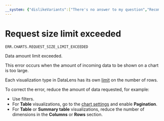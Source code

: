```yaml
---
__system: {"dislikeVariants":["There's no answer to my question","Recommendations aren't helpful","Content does not match the title","Other"]}
---
```

# Request size limit exceeded

`ERR.CHARTS.REQUEST_SIZE_LIMIT_EXCEEDED`

Data amount limit exceeded.

This error occurs when the amount of incoming data to be shown on a chart is too large.

Each visualization type in DataLens has its own [limit](../../concepts/limits.md) on the number of rows.

To correct the error, reduce the amount of data requested, for example:

* Use filters.
* For **Table** visualizations, go to the [chart settings](../../concepts/chart/settings.md#common-settings) and enable **Pagination**.
* For **Table** or **Summary table** visualizations, reduce the number of dimensions in the **Columns** or **Rows** section.
